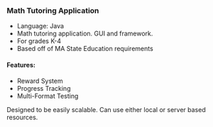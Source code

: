 ### Math Tutoring Application
* Language: Java
* Math tutoring application. GUI and framework.
* For grades K-4
* Based off of MA State Education requirements
#### Features:
* Reward System
* Progress Tracking
* Multi-Format Testing

Designed to be easily scalable. Can use either local or server based resources.
